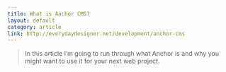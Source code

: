 ```yaml
---
title: What is Anchor CMS?
layout: default
category: article
link: http://everydaydesigner.net/development/anchor-cms
---
```


> In this article I’m going to run through what Anchor is and why you might want to use it for your next web project.
